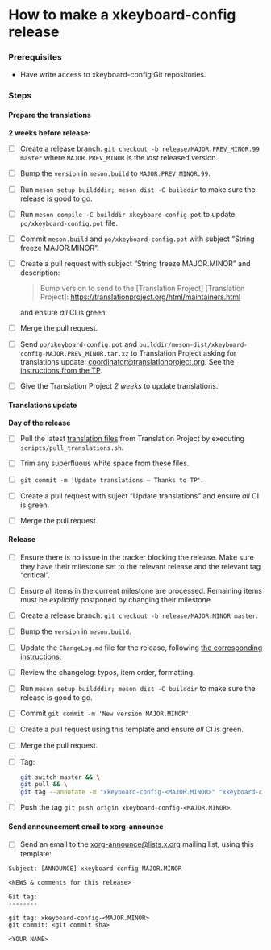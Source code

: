 # How to make a xkeyboard-config release

### Prerequisites

- Have write access to xkeyboard-config Git repositories.

### Steps

#### Prepare the translations

**2 weeks before release:**

- [ ] Create a release branch: `git checkout -b release/MAJOR.PREV_MINOR.99 master`
  where `MAJOR.PREV_MINOR` is the *last* released version.

- [ ] Bump the `version` in `meson.build` to `MAJOR.PREV_MINOR.99`.

- [ ] Run `meson setup buildddir; meson dist -C builddir` to make sure the release is good to go.

- [ ] Run `meson compile -C builddir xkeyboard-config-pot` to update `po/xkeyboard-config.pot` file.

- [ ] Commit `meson.build` and `po/xkeyboard-config.pot` with subject “String freeze MAJOR.MINOR”.

- [ ] Create a pull request with subject “String freeze MAJOR.MINOR” and
  description:

  > Bump version to send to the [Translation Project]
  > [Translation Project]: https://translationproject.org/html/maintainers.html

  and ensure *all* CI is green.

- [ ] Merge the pull request.

- [ ] Send `po/xkeyboard-config.pot` and `builddir/meson-dist/xkeyboard-config-MAJOR.PREV_MINOR.tar.xz` to Translation Project asking for translations update: <coordinator@translationproject.org>. See the [instructions from the TP].

[instructions from the TP]: https://translationproject.org/html/maintainers.html

- [ ] Give the Translation Project *2 weeks* to update translations.

#### Translations update

**Day of the release**

- [ ] Pull the latest [translation files] from Translation Project by executing
  `scripts/pull_translations.sh`.

- [ ] Trim any superfluous white space from these files.

- [ ] `git commit -m 'Update translations – Thanks to TP'`.

- [ ] Create a pull request with suject “Update translations”
  and ensure *all* CI is green.

- [ ] Merge the pull request.

[translation files]: https://translationproject.org/domain/xkeyboard-config.html

#### Release

- [ ] Ensure there is no issue in the tracker blocking the release. Make sure
  they have their milestone set to the relevant release and the relevant tag
  “critical”.

- [ ] Ensure all items in the current milestone are processed. Remaining items
  must be *explicitly* postponed by changing their milestone.

- [ ] Create a release branch: `git checkout -b release/MAJOR.MINOR master`.

- [ ] Bump the `version` in `meson.build`.

- [ ] Update the `ChangeLog.md` file for the release, following
  [the corresponding instructions](changes/README.md).

- [ ] Review the changelog: typos, item order, formatting.

- [ ] Run `meson setup buildddir; meson dist -C builddir` to make sure the release is good to go.

- [ ] Commit `git commit -m 'New version MAJOR.MINOR'`.

- [ ] Create a pull request using this template and ensure *all* CI is green.

- [ ] Merge the pull request.

- [ ] Tag:

  ```bash
  git switch master && \
  git pull && \
  git tag --annotate -m "xkeyboard-config-<MAJOR.MINOR>" "xkeyboard-config-<MAJOR.MINOR>"
  ```

- [ ] Push the tag `git push origin xkeyboard-config-<MAJOR.MINOR>`.

#### Send announcement email to xorg-announce

- [ ] Send an email to the xorg-announce@lists.x.org mailing list, using this template:

```
Subject: [ANNOUNCE] xkeyboard-config MAJOR.MINOR

<NEWS & comments for this release>

Git tag:
--------

git tag: xkeyboard-config-<MAJOR.MINOR>
git commit: <git commit sha>

<YOUR NAME>
```
